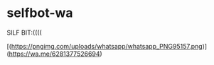 # selfbot-wa
 SILF BIT:((((

[(https://pngimg.com/uploads/whatsapp/whatsapp_PNG95157.png)]
(https://wa.me/6281377526694)

